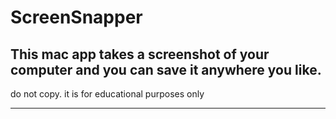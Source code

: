 # ScreenSnapper
This mac app takes a screenshot of your computer and you can save it anywhere you like.
-------------------------------------------------------------------------------
do not copy. it is for educational purposes only
_______________________________________________________________________________

